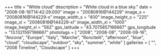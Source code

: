 +++
title = "White cloud"
description = "White cloud in a blue sky."
date = "2008-08-16T14:42:29.000"
image = "20080816@144229"
image_s = "20080816@144229-s"
image_width_s = "400"
image_height_s = "225"
image_xl = "20080816@144229-xl"
image_width_xl = "1000"
image_height_xl = "562"
gps_latitude = "43.7075857166667"
gps_longitude = "13.1321597166667"
phototags = [ "2008", "2008-08", "2008-08-16", "Ancona", "Europe", "Italy", "Marche", "Roncitelli", "afternoon", "blue", "cloud", "cloudscape", "outdoor", "sky", "summer", "white" ]
galleries = [ "", "2008 Timeline", "Cloudscape" ]
+++
